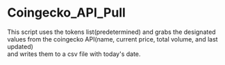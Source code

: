 # Coingecko_API_Pull
This script uses the tokens list(predetermined) and grabs the designated values from the coingecko API(name, current price, total volume, and last updated)  
and writes them to a csv file with today's date. 

